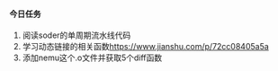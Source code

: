 #### 今日任务

1. 阅读soder的单周期流水线代码
2. 学习动态链接的相关函数<https://www.jianshu.com/p/72cc08405a5a>
3. 添加nemu这个.o文件并获取5个diff函数

